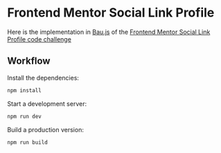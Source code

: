 # Frontend Mentor Social Link Profile

Here is the implementation in [Bau.js](https://github.com/grucloud/bau) of the [Frontend Mentor Social Link Profile code challenge](https://www.frontendmentor.io/challenges/social-links-profile-UG32l9m6dQ/hub)

## Workflow

Install the dependencies:

```sh
npm install
```

Start a development server:

```sh
npm run dev
```

Build a production version:

```sh
npm run build
```
